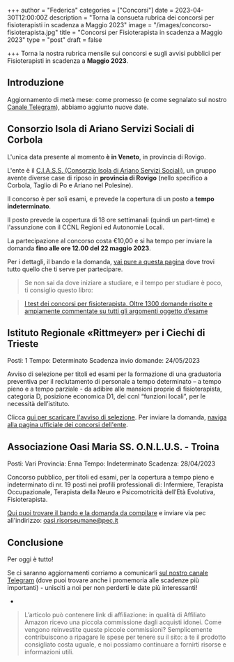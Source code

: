 +++
author = "Federica"
categories = ["Concorsi"]
date = 2023-04-30T12:00:00Z
description = "Torna la consueta rubrica dei concorsi per fisioterapisti in scadenza a Maggio 2023"
image = "/images/concorso-fisioterapista.jpg"
title = "Concorsi per Fisioterapista in scadenza a Maggio 2023"
type = "post"
draft = false

+++ 
Torna la nostra rubrica mensile sui concorsi e sugli avvisi pubblici per Fisioterapisti in scadenza a **Maggio 2023**.

## Introduzione
Aggiornamento di metà mese: come promesso (e come segnalato sul nostro [Canale Telegram](https://t.me/fisioterapisti_official)), abbiamo aggiunto nuove date.

## Consorzio Isola di Ariano Servizi Sociali di Corbola
L'unica data presente al momento **è in Veneto**, in provincia di Rovigo.

L'ente è il [C.I.A.S.S. (Consorzio Isola di Ariano Servizi Sociali)](https://www.ciass.it/), un gruppo avente diverse case di riposo in **provincia di Rovigo** (nello specifico a Corbola, Taglio di Po e Ariano nel Polesine).

Il concorso è per soli esami, e prevede la copertura di un posto a **tempo indeterminato**.

Il posto prevede la copertura di 18 ore settimanali (quindi un part-time) e l'assunzione con il CCNL Regioni ed Autonomie Locali.

La partecipazione al concorso costa €10,00 e si ha tempo per inviare la domanda **fino alle ore 12.00 del 22 maggio 2023**.

Per i dettagli, il bando e la domanda, [vai pure a questa pagina](https://www.ciass.it/2023/04/21/bando-di-concorso-pubblico-per-soli-esami-per-la-copertura-di-n-1-posto-di-fisioterapista-a-tempo-indeterminato-e-parziale-per-n-18-ore-settimanali-ex-categoria-giuri/) dove trovi tutto quello che ti serve per partecipare.

>Se non sai da dove iniziare a studiare, e il tempo per studiare è poco, ti consiglio questo libro:

>[I test dei concorsi per fisioterapista. Oltre 1300 domande risolte e ampiamente commentate su tutti gli argomenti oggetto d’esame](https://www.amazon.it/I-test-dei-concorsi-fisioterapista/dp/8848323820?keywords=concorsi+fisioterapista&qid=1682947266&sprefix=concorsi+fisio%2Caps%2C141&sr=8-1&linkCode=ll1&tag=fisioterap08b-21&linkId=ab66737d922041aabe5c0abc3d396c35&language=it_IT&ref_=as_li_ss_tl)

## Istituto Regionale «Rittmeyer» per i Ciechi di Trieste
Posti: 1
Tempo: Determinato
Scadenza invio domande: 24/05/2023

Avviso di selezione per titoli ed esami per la formazione di una graduatoria preventiva per il reclutamento di personale a tempo determinato – a tempo pieno e a tempo parziale - da adibire alle mansioni proprie di fisioterapista, categoria D, posizione economica D1, del ccnl “funzioni locali”, per le necessità dell’istituto.

Clicca [qui per scaricare l'avviso di selezione](http://www.istitutorittmeyer.it/media/files/RITTMEYER/attachment/Avviso_di_selezione.pdf).
Per inviare la domanda, [naviga alla pagina ufficiale dei concorsi dell'ente](http://www.istitutorittmeyer.it/it/amministrazione-trasparente-4771/bandi-di-concorso-4796).

## Associazione Oasi Maria SS. O.N.L.U.S. - Troina
Posti: Vari
Provincia: Enna
Tempo: Indeterminato
Scadenza: 28/04/2023

Concorso pubblico, per titoli ed esami, per la copertura a tempo pieno e indeterminato di nr. 19 posti nei profili professionali di: Infermiere, Terapista Occupazionale, Terapista della Neuro e Psicomotricità dell’Età Evolutiva, Fisioterapista.

[Qui puoi trovare il bando e la domanda da compilare](https://amministrazionetrasparente.oasi.en.it/amministrazione_trasparente/index.php/component/chronoforms5/?chronoform=atti_vista&gcb=705&Itemid=297) e inviare via pec all'indirizzo: oasi.risorseumane@pec.it

## Conclusione
Per oggi è tutto!

Se ci saranno aggiornamenti corriamo a comunicarli [sul nostro canale Telegram](https://t.me/fisioterapisti_official) (dove puoi trovare anche i promemoria alle scadenze più importanti) - unisciti a noi per non perderti le date più interessanti!

-

>L’articolo può contenere link di affiliazione: in qualità di Affiliato Amazon ricevo una piccola commissione dagli acquisti idonei. Come vengono reinvestite queste piccole commissioni? Semplicemente contribuiscono a ripagare le spese per tenere su il sito: a te il prodotto consigliato costa uguale, e noi possiamo continuare a fornirti risorse e informazioni utili.
